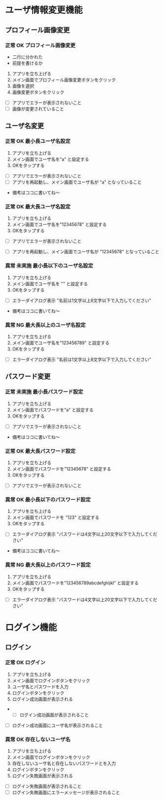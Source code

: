 # ユーザ情報変更機能

## プロフィール画像変更

### 正常 OK プロフィール画像変更

- 二行に分かれた
- 前提を書けるか

1. アプリを立ち上げる
2. メイン画面でプロフィール画像変更ボタンをクリック
3. 画像を選択
4. 画像変更ボタンをクリック
* [ ] アプリでエラーが表示されないこと
* [ ] 画像が変更されていること

## ユーザ名変更

### 正常 OK 最小長ユーザ名設定

1. アプリを立ち上げる
2. メイン画面でユーザ名を"a" と設定する
3. OKをタップする
* [ ] アプリでエラーが表示されないこと
* [ ] アプリを再起動し、メイン画面でユーザ名が "a" となっていること

- 備考はココに書いてね～

### 正常 OK 最大長ユーザ名設定

1. アプリを立ち上げる
2. メイン画面でユーザ名を"12345678" と設定する
3. OKをタップする
* [ ] アプリでエラーが表示されないこと

* [ ] アプリを再起動し、メイン画面でユーザ名が "12345678" となっていること

### 異常 未実施 最小長以下のユーザ名設定

1. アプリを立ち上げる
2. メイン画面でユーザ名を "" と設定する
3. OKをタップする
* [ ] エラーダイアログ表示 "名前は1文字以上8文字以下で入力してください"

- 備考はココに書いてね～

### 異常 NG 最大長以上のユーザ名設定

1. アプリを立ち上げる
2. メイン画面でユーザ名を"123456789" と設定する
3. OKをタップする
* [ ] エラーダイアログ表示 "名前は1文字以上8文字以下で入力してください"


## パスワード変更

### 正常 未実施 最小長パスワード設定

1. アプリを立ち上げる
2. メイン画面でパスワードを"a" と設定する
3. OKをタップする
* [ ] アプリでエラーが表示されないこと
- 備考はココに書いてね～

### 正常 OK 最大長パスワード設定

1. アプリを立ち上げる
2. メイン画面でパスワードを"12345678" と設定する
3. OKをタップする
* [ ] アプリでエラーが表示されないこと

### 異常 OK 最小長以下のパスワード設定

1. アプリを立ち上げる
2. メイン画面でパスワードを "123" と設定する
3. OKをタップする
* [ ] エラーダイアログ表示 "パスワードは4文字以上20文字以下で入力してください"

- 備考はココに書いてね～

### 異常 NG 最大長以上のパスワード設定

1. アプリを立ち上げる
2. メイン画面でパスワードを"123456789abcdefghijkl" と設定する
3. OKをタップする
* [ ] エラーダイアログ表示 "パスワードは4文字以上20文字以下で入力してください"

# ログイン機能

## ログイン

### 正常 OK ログイン

1. アプリを立ち上げる
2. メイン画面でログインボタンをクリック
3. ユーザ名とパスワードを入力
4. ログインボタンをクリック
5. ログイン成功画面が表示される
* * [ ] ログイン成功画面が表示されること
* [ ] ログイン成功画面にユーザ名が表示されること

### 異常 OK 存在しないユーザ名

1. アプリを立ち上げる
2. メイン画面でログインボタンをクリック
3. 存在しないユーザ名と存在しないパスワードとを入力
4. ログインボタンをクリック
5. ログイン失敗画面が表示される

* [ ] ログイン失敗画面が表示されること
* [ ] ログイン失敗画面にエラーメッセージが表示されること
